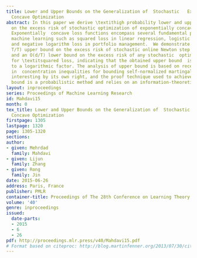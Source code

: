 ```yaml
---
title: Lower and Upper Bounds on the Generalization of  Stochastic   Exponentially
  Concave Optimization
abstract: In this paper we derive \textithigh probability lower and upper  bounds
  on the excess risk of stochastic optimization of exponentially concave loss functions.
  Exponentially  concave loss functions encompass several fundamental problems in
  machine learning such as squared loss in linear regression, logistic loss in classification,
  and negative logarithm loss in portfolio management.  We demonstrate an O(d \log
  T/T) upper bound on the excess risk of stochastic online Newton step algorithm,
  and an O(d/T) lower bound on the excess risk of any stochastic  optimization method
  for \textitsquared loss, indicating that the obtained upper bound  is  optimal up
  to a logarithmic factor. The analysis of upper bound is based on recent advances
  in  concentration inequalities for bounding self-normalized martingales, which is
  interesting by its own right, and the proof technique used to achieve the lower
  bound is a probabilistic method and relies on an information-theoretic minimax analysis.
layout: inproceedings
series: Proceedings of Machine Learning Research
id: Mahdavi15
month: 0
tex_title: Lower and Upper Bounds on the Generalization of  Stochastic   Exponentially
  Concave Optimization
firstpage: 1305
lastpage: 1320
page: 1305-1320
sections: 
author:
- given: Mehrdad
  family: Mahdavi
- given: Lijun
  family: Zhang
- given: Rong
  family: Jin
date: 2015-06-26
address: Paris, France
publisher: PMLR
container-title: Proceedings of The 28th Conference on Learning Theory
volume: '40'
genre: inproceedings
issued:
  date-parts:
  - 2015
  - 6
  - 26
pdf: http://proceedings.mlr.press/v40/Mahdavi15.pdf
# Format based on citeproc: http://blog.martinfenner.org/2013/07/30/citeproc-yaml-for-bibliographies/
---
```

